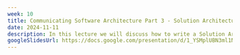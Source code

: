 ```yaml
---
week: 10
title: Communicating Software Architecture Part 3 - Solution Architecture Document
date: 2024-11-11
description: In this lecture we will discuss how to write a Solution Architecture Document (SAD), in prepratation for the final deliverable for this course.
googleSlidesUrl: https://docs.google.com/presentation/d/1_YSMplUBN3ml1N8sDF0d8x2CB6PxwsM4ZNsrZejaR1M/
---
```

